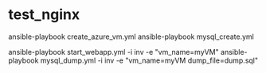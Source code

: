 # test_nginx

ansible-playbook create_azure_vm.yml
ansible-playbook mysql_create.yml

ansible-playbook start_webapp.yml -i inv -e "vm_name=myVM"
ansible-playbook mysql_dump.yml -i inv -e "vm_name=myVM dump_file=dump.sql"

